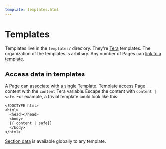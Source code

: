 ```yaml
---
template: templates.html
---
```


# Templates

Templates live in the `templates/` directory. They're [Tera](https://keats.github.io/tera/docs/) templates. The organization of the templates is arbitrary. Any number of Pages can [link to a template](pages.html).

## Access data in templates

A [Page can associate with a single Template](pages.html). Template access Page content with the `content` Tera variable. Escape the content with `content | safe`. For example, a trivial template could look like this:

```
<!DOCTYPE html>
<html>
  <head></head>
  <body>
  {{ content | safe}}
  </body>
</html>
```

[Section data](sections.html) is available globally to any template.
